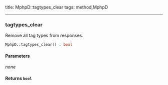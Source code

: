 title: MphpD::tagtypes_clear
tags: method,MphpD

---

<div class="method">
<h3 class="method-name">tagtypes_clear</h3>
<p>Remove all tag types from responses.<br></p>

```php
MphpD::tagtypes_clear() : bool
```

#### Parameters

*none*


#### Returns `bool`




</div>